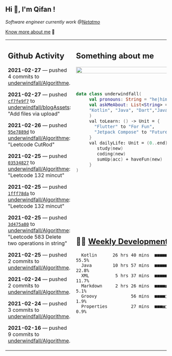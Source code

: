 <h2> Hi 👋, I'm Qifan ! </h2>
<p><em>Software engineer currently work @<a href="https://www.netatmo.com">Netatmo</a>
</em></p><p><a href="https://qifanyang.com/resume" target="_blank"> Know more about me</a> 🔭</p>
<table><tr><td valign="top" rowspan="2">

 ## Github Activity
 <!-- githubActivity starts -->
  **2021-02-27** — pushed 4 commits to [underwindfall/Algorithme](https://api.github.com/repos/underwindfall/Algorithme).

  **2021-02-27** — pushed [`cf7fe9f7`](https://api.github.com/repos/underwindfall/blogAssets/commits/cf7fe9f7156cb48a77851b7bd4aee645f7f20d97) to [underwindfall/blogAssets](https://api.github.com/repos/underwindfall/blogAssets): "Add files via upload"

  **2021-02-26** — pushed [`95e7889d`](https://api.github.com/repos/underwindfall/Algorithme/commits/95e7889d6ea2b7f22204c0736f506134ffc93485) to [underwindfall/Algorithme](https://api.github.com/repos/underwindfall/Algorithme): "Leetcode CutRod"

  **2021-02-25** — pushed [`03534827`](https://api.github.com/repos/underwindfall/Algorithme/commits/03534827321f5df790dd890384db41df8a2c8670) to [underwindfall/Algorithme](https://api.github.com/repos/underwindfall/Algorithme): "Leetcode 132 mincut"

  **2021-02-25** — pushed [`1fff78da`](https://api.github.com/repos/underwindfall/Algorithme/commits/1fff78dafe8d0bb889904b0a130711253a2f11dc) to [underwindfall/Algorithme](https://api.github.com/repos/underwindfall/Algorithme): "Leetcode 132 mincut"

  **2021-02-25** — pushed [`3d475a80`](https://api.github.com/repos/underwindfall/Algorithme/commits/3d475a8081939bcd315430ef58f132a2efaadc52) to [underwindfall/Algorithme](https://api.github.com/repos/underwindfall/Algorithme): "Leetcode 583 Delete two operations in string"

  **2021-02-25** — pushed 2 commits to [underwindfall/Algorithme](https://api.github.com/repos/underwindfall/Algorithme).

  **2021-02-24** — pushed 2 commits to [underwindfall/Algorithme](https://api.github.com/repos/underwindfall/Algorithme).

  **2021-02-24** — pushed 3 commits to [underwindfall/Algorithme](https://api.github.com/repos/underwindfall/Algorithme).

  **2021-02-16** — pushed 9 commits to [underwindfall/Algorithme](https://api.github.com/repos/underwindfall/Algorithme).
 <!-- githubActivity ends -->
 </td><td valign="top">

 ## Something about me
 <!-- profile starts -->
 <a href="https://github.com/underwindfall" width="100%">
  <img src="https://github-readme-stats.vercel.app/api?username=underwindfall&show_icons=true&icon_color=805AD5&text_color=718096&bg_color=ffffff00&hide_title=true&include_all_commits=true&count_private=true&hide_border=true" width="100%"/>
 </a>
 <br/>
 <br/>
 <br/>
 
 ```kotlin
 data class underwindfall(
      val pronouns: String = "he|him",
      val askMeAbout: List<String> = listOf(
      "Kotlin", "Java", "Dart","Javascript", "Typescript"
      )
      val toLearn: () -> Unit = {
        "Flutter" to "For Fun",
        "Jetpack Compose" to "Future"
      }
      val dailyLife: Unit = (0..end).reduce { acc, new ->	
         study(new)	
         coding(new)	
         sumUp(acc) + haveFun(new)	
      }
 )
 ```
 <!-- profile ends -->
 </td></tr><tr><td valign="top">

 ## 🏊‍♂️ <a href="https://gist.github.com/underwindfall/377ee88ba1fabd1e93516e48ca9c61eb" target="_blank">Weekly Development Breakdown</a>
  <!-- codeTime starts -->
  ```text
    Kotlin      26 hrs 40 mins  ■■■■■■■■■■■■■■■■▦□□□□□□□  55.5%
    Java        10 hrs 57 mins  ■■■■■■■■■□□□□□□□□□□□□□□□  22.8%
    XML          5 hrs 37 mins  ■■■■■■◱□□□□□□□□□□□□□□□□□  11.7%
    Markdown     2 hrs 26 mins  ■■■■▦□□□□□□□□□□□□□□□□□□□   5.1%
    Groovy             56 mins  ■■■■□□□□□□□□□□□□□□□□□□□□   1.9%
    Properties         27 mins  ■■■▦□□□□□□□□□□□□□□□□□□□□   0.9%
  ```
  <!-- codeTime starts -->
  </td></tr></table>